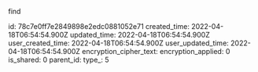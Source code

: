 find

id: 78c7e0ff7e2849898e2edc0881052e71
created_time: 2022-04-18T06:54:54.900Z
updated_time: 2022-04-18T06:54:54.900Z
user_created_time: 2022-04-18T06:54:54.900Z
user_updated_time: 2022-04-18T06:54:54.900Z
encryption_cipher_text: 
encryption_applied: 0
is_shared: 0
parent_id: 
type_: 5